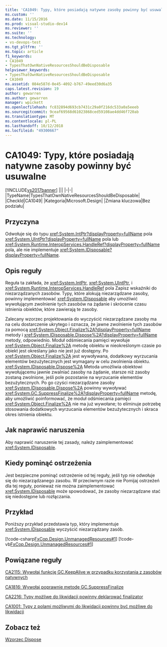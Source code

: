 ```yaml
---
title: 'CA1049: Typy, które posiadają natywne zasoby powinny być usuwalne | Dokumentacja firmy Microsoft'
ms.custom: ''
ms.date: 11/15/2016
ms.prod: visual-studio-dev14
ms.reviewer: ''
ms.suite: ''
ms.technology:
- vs-devops-test
ms.tgt_pltfrm: ''
ms.topic: article
f1_keywords:
- CA1049
- TypesThatOwnNativeResourcesShouldBeDisposable
helpviewer_keywords:
- TypesThatOwnNativeResourcesShouldBeDisposable
- CA1049
ms.assetid: 084e587d-0e45-4092-b767-49eed30d6a35
caps.latest.revision: 19
author: gewarren
ms.author: gewarren
manager: wpickett
ms.openlocfilehash: fc832894d693cb7431c29a0f216dc533a0a5eeeb
ms.sourcegitcommit: 9ceaf69568d61023868ced59108ae4dd46f720ab
ms.translationtype: MT
ms.contentlocale: pl-PL
ms.lasthandoff: 10/12/2018
ms.locfileid: "49300667"
---
```

# <a name="ca1049-types-that-own-native-resources-should-be-disposable"></a>CA1049: Typy, które posiadają natywne zasoby powinny być usuwalne
[!INCLUDE[vs2017banner](../includes/vs2017banner.md)]
|||
|-|-|
|TypeName|TypesThatOwnNativeResourcesShouldBeDisposable|
|CheckId|CA1049|
|Kategoria|Microsoft.Design|
|Zmiana kluczowa|Bez podziału|

## <a name="cause"></a>Przyczyna
 Odwołuje się do typu <xref:System.IntPtr?displayProperty=fullName> pola <xref:System.UIntPtr?displayProperty=fullName> pola lub <xref:System.Runtime.InteropServices.HandleRef?displayProperty=fullName> pola, ale nie implementuje <xref:System.IDisposable?displayProperty=fullName>.

## <a name="rule-description"></a>Opis reguły
 Reguła ta zakłada, że <xref:System.IntPtr>, <xref:System.UIntPtr>, i <xref:System.Runtime.InteropServices.HandleRef> pola Zapisz wskaźniki do niezarządzanych zasobów. Typy, które alokują niezarządzane zasoby, powinny implementować <xref:System.IDisposable> aby umożliwić wywołującym zwolnienie tych zasobów na żądanie i skrócenie czasu istnienia obiektów, które zawierają te zasoby.

 Zalecany wzorzec projektowania do wyczyścić niezarządzane zasoby ma na celu dostarczenie ukrytego i oznacza, że jawne zwolnienie tych zasobów za pomocą <xref:System.Object.Finalize%2A?displayProperty=fullName> metody i <xref:System.IDisposable.Dispose%2A?displayProperty=fullName> metody, odpowiednio. Moduł odśmiecania pamięci wywołuje <xref:System.Object.Finalize%2A> metodę obiektu w nieokreślonym czasie po obiekt jest określany jako nie jest już dostępny. Po <xref:System.Object.Finalize%2A> jest wywoływana, dodatkowy wyrzucania elementów bezużytecznych jest wymagany w celu zwolnienia obiektu. <xref:System.IDisposable.Dispose%2A> Metoda umożliwia obiektowi wywołującemu jawnie zwalniać zasoby na żądanie, starsze niż zasoby zostaną zwolnione, jeśli pole pozostanie na wyrzucanie elementów bezużytecznych. Po go czyści niezarządzane zasoby <xref:System.IDisposable.Dispose%2A> powinny wywoływać <xref:System.GC.SuppressFinalize%2A?displayProperty=fullName> metodę, aby umożliwić poinformować, że moduł odśmiecania pamięci <xref:System.Object.Finalize%2A> nie ma już wywołane; to eliminuje potrzebę stosowania dodatkowych wyrzucania elementów bezużytecznych i skraca okres istnienia obiektu.

## <a name="how-to-fix-violations"></a>Jak naprawić naruszenia
 Aby naprawić naruszenie tej zasady, należy zaimplementować <xref:System.IDisposable>.

## <a name="when-to-suppress-warnings"></a>Kiedy pominąć ostrzeżenia
 Jest bezpieczne pominąć ostrzeżenie od tej reguły, jeśli typ nie odwołuje się do niezarządzanego zasobu. W przeciwnym razie nie Pomijaj ostrzeżeń dla tej reguły, ponieważ nie można zaimplementować <xref:System.IDisposable> może spowodować, że zasoby niezarządzane stać się niedostępne lub rozłączania.

## <a name="example"></a>Przykład
 Poniższy przykład przedstawia typ, który implementuje <xref:System.IDisposable> wyczyścić niezarządzany zasób.

 [!code-csharp[FxCop.Design.UnmanagedResources#1](../snippets/csharp/VS_Snippets_CodeAnalysis/FxCop.Design.UnmanagedResources/cs/FxCop.Design.UnmanagedResources.cs#1)]
 [!code-vb[FxCop.Design.UnmanagedResources#1](../snippets/visualbasic/VS_Snippets_CodeAnalysis/FxCop.Design.UnmanagedResources/vb/FxCop.Design.UnmanagedResources.vb#1)]

## <a name="related-rules"></a>Powiązane reguły
 [CA2115: Wywołaj funkcję GC.KeepAlive w przypadku korzystania z zasobów natywnych](../code-quality/ca2115-call-gc-keepalive-when-using-native-resources.md)

 [CA1816: Wywołaj poprawnie metodę GC.SuppressFinalize](../code-quality/ca1816-call-gc-suppressfinalize-correctly.md)

 [CA2216: Typy możliwe do likwidacji powinny deklarować finalizator](../code-quality/ca2216-disposable-types-should-declare-finalizer.md)

 [CA1001: Typy z polami możliwymi do likwidacji powinny być możliwe do likwidacji](../code-quality/ca1001-types-that-own-disposable-fields-should-be-disposable.md)

## <a name="see-also"></a>Zobacz też
  [Wzorzec Dispose](http://msdn.microsoft.com/library/31a6c13b-d6a2-492b-9a9f-e5238c983bcb)



